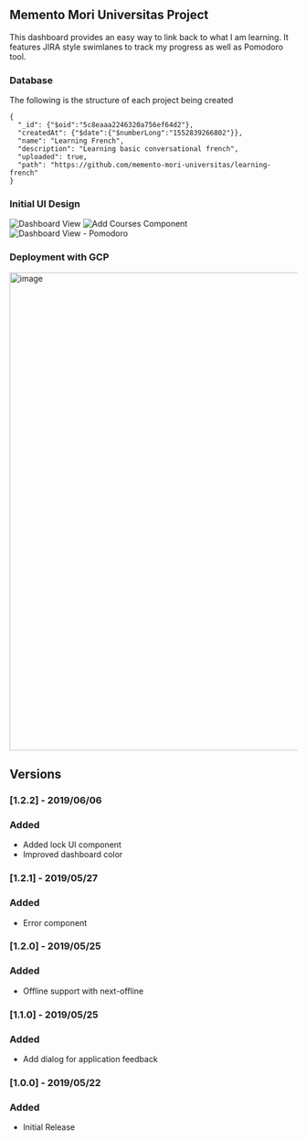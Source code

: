 ## Memento Mori Universitas Project

This dashboard provides an easy way to link back to what I am learning. It features JIRA style swimlanes to track my progress
as well as Pomodoro tool.

### Database

The following is the structure of each project being created

```
{
  "_id": {"$oid":"5c8eaaa2246320a756ef64d2"},
  "createdAt": {"$date":{"$numberLong":"1552839266802"}},
  "name": "Learning French",
  "description": "Learning basic conversational french",
  "uploaded": true,
  "path": "https://github.com/memento-mori-universitas/learning-french"
}
```

### Initial UI Design

![Dashboard View](https://user-images.githubusercontent.com/1566236/56462103-4cb44f80-638b-11e9-8259-14d0b8e0c937.png)
![Add Courses Component](https://user-images.githubusercontent.com/1566236/56462102-4cb44f80-638b-11e9-8aac-58952b05fdc3.png)
![Dashboard View - Pomodoro](https://user-images.githubusercontent.com/1566236/56462101-4cb44f80-638b-11e9-9e4b-ddb2662ebcc8.png)

### Deployment with GCP

<img width="836" alt="image" src="https://user-images.githubusercontent.com/1566236/57993924-f8cf8000-7a88-11e9-9504-47b14e85c82d.png">

## Versions

### [1.2.2] - 2019/06/06
### Added
- Added lock UI component
- Improved dashboard color

### [1.2.1] - 2019/05/27
### Added
- Error component

### [1.2.0] - 2019/05/25
### Added
- Offline support with next-offline

### [1.1.0] - 2019/05/25
### Added
- Add dialog for application feedback

### [1.0.0] - 2019/05/22
### Added
- Initial Release